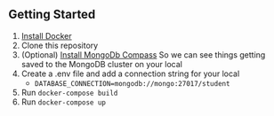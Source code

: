 ## Getting Started
1. [Install Docker]([https://docs.docker.com/v17.09/engine/installation/)
2. Clone this repository
3. (Optional) [Install MongoDb Compass](https://www.mongodb.com/products/compass) So we can see things getting saved to the MongoDB cluster on your local
4. Create a .env file and add a connection string for your local
	* `DATABASE_CONNECTION=mongodb://mongo:27017/student`
5. Run `docker-compose build`
4. Run `docker-compose up`
